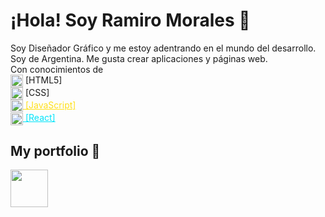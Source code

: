 # ¡Hola! Soy Ramiro Morales 👋

Soy Diseñador Gráfico y me estoy adentrando en el mundo del desarrollo.
<br>Soy de Argentina. Me gusta crear aplicaciones y páginas web.
<br>Con conocimientos de
<br><img src="https://cdn-icons-png.flaticon.com/512/1216/1216733.png" width="20" valign="middle"> [HTML5] 
<br><img src="https://w7.pngwing.com/pngs/241/797/png-transparent-cascading-style-sheets-css3-javascript-logo-world-wide-web-blue-angle-text-thumbnail.png" width="20" valign="middle"> [CSS]
<br><img src="https://cdn.icon-icons.com/icons2/2415/PNG/512/javascript_original_logo_icon_146455.png" width="20" valign="middle"><a href="https://www.javascript.com" style="color:#FFE019;"> [JavaScript]</a>
<br><img src="https://png2.cleanpng.com/sh/66afe664a32b42a5056e7e7725f0180d/L0KzQYm3VcEzN5ZofZH0aYP2gLBuTgJmaZR5RdxqdnH2c8PwkQQudJpnitN7eT3qecXvlfIuPZJrT6JuM3O4c4i6hMUvPWM4UaMBNEi0RYO9UcQxPGg7S6kDNz7zfri=/kisspng-react-javascript-library-github-5af70e3c5c73d5.5239164815261404763787.png" width="20" valign="middle"><a href="https://es.reactjs.org/" style="color:#00E4FA;"> [React]</a>

## My portfolio :art:

<a href="https://rmorales89.myportfolio.com"> <img src="https://seeklogo.com/images/A/adobe-portfolio-logo-BD502F658C-seeklogo.com.png" width="60"></a>
